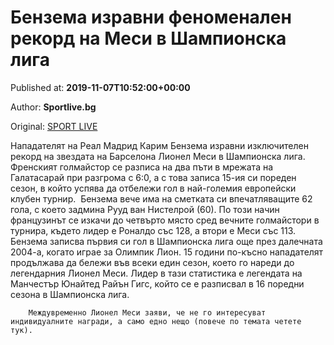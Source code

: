 
# Бензема изравни феноменален рекорд на Меси в Шампионска лига

Published at: **2019-11-07T10:52:00+00:00**

Author: **Sportlive.bg**

Original: [SPORT LIVE](https://www.sportlive.bg/worldfootball/championsleague/benzema-izravni-fenomenalen-rekord-na-mesi-v-shampionska-liga-1403840.html)

Нападателят на Реал Мадрид Карим Бензема изравни изключителен рекорд на звездата на Барселона Лионел Меси в Шампионска лига. Френският голмайстор се разписа на два пъти в мрежата на Галатасарай при разгрома с 6:0, а с това записа 15-ия си пореден сезон, в който успява да отбележи гол в най-големия европейски клубен турнир. 
Бензема вече има на сметката си впечатляващите 62 гола, с което задмина Рууд ван Нистелрой (60). По този начин французинът се изкачи до четвърто място сред вечните голмайстори в турнира, където лидер е Роналдо със 128, а втори е Меси със 113.
Бензема записва първия си гол в Шампионска лига още през далечната 2004-а, когато играе за Олимпик Лион. 15 години по-късно нападателят продължава да бележи във всеки един сезон, което го нареди до легендарния Лионел Меси. Лидер в тази статистика е легендата на Манчестър Юнайтед Райън Гигс, който се е разписвал в 16 поредни сезона в Шампионска лига.

        Междувременно Лионел Меси заяви, че не го интересуват индивидуалните награди, а само едно нещо (повече по темата четете тук).
      
 
